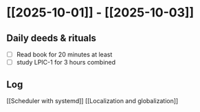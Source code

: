 # [[2025-10-01]] -  [[2025-10-03]]

## Daily deeds & rituals


- [ ] Read book for 20 minutes at least
- [ ] study LPIC-1 for 3 hours combined

## Log

[[Scheduler with systemd]]
[[Localization and globalization]]


